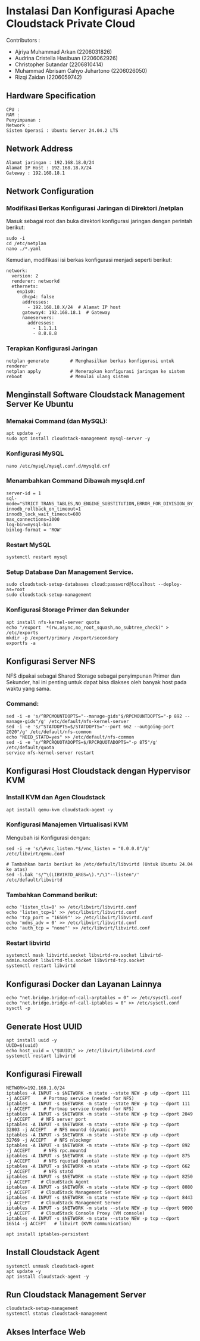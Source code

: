 # Instalasi Dan Konfigurasi Apache Cloudstack Private Cloud

Contributors : 
- Ajriya Muhammad Arkan (2206031826)
- Audrina Cristella Hasibuan (2206062926)
- Christopher Sutandar (2206810414)
- Muhammad Abrisam Cahyo Juhartono (2206026050)
- Rizqi Zaidan (2206059742)

## Hardware Specification

```
CPU :
RAM :
Penyimpanan :
Network :
Sistem Operasi : Ubuntu Server 24.04.2 LTS
```

## Network Address

```
Alamat jaringan : 192.168.18.0/24
Alamat IP Host : 192.168.18.X/24
Gateway : 192.168.18.1
```

## Network Configuration

### Modifikasi Berkas Konfigurasi Jaringan di Direktori /netplan
Masuk sebagai root dan buka direktori konfigurasi jaringan dengan perintah berikut:

```
sudo -i 
cd /etc/netplan
nano ./*.yaml
```

Kemudian, modifikasi isi berkas konfigurasi menjadi seperti berikut:

```
network:
  version: 2
  renderer: networkd
  ethernets:
    enp1s0:
      dhcp4: false
      addresses:
        - 192.168.18.X/24  # Alamat IP host
      gateway4: 192.168.18.1  # Gateway
      nameservers:
        addresses:
          - 1.1.1.1
          - 8.8.8.8
```

### Terapkan Konfigurasi Jaringan

```
netplan generate        # Menghasilkan berkas konfigurasi untuk renderer
netplan apply           # Menerapkan konfigurasi jaringan ke sistem
reboot                  # Memulai ulang sistem
```

## Menginstall Software Cloudstack Management Server Ke Ubuntu 

### Memakai Command (dan MySQL):

```
apt update -y
sudo apt install cloudstack-management mysql-server -y
```

### Konfigurasi MySQL

```
nano /etc/mysql/mysql.conf.d/mysqld.cnf
```

### Menambahkan Command Dibawah mysqld.cnf

```
server-id = 1
sql-mode="STRICT_TRANS_TABLES,NO_ENGINE_SUBSTITUTION,ERROR_FOR_DIVISION_BY_ZERO,NO_ZERO_DATE,NO_ZERO_IN_DATE,NO_ENGINE_SUBSTITUTION"
innodb_rollback_on_timeout=1
innodb_lock_wait_timeout=600
max_connections=1000
log-bin=mysql-bin
binlog-format = 'ROW'
```

### Restart MySQL

```
systemctl restart mysql
```

### Setup Database Dan Management Service.

```
sudo cloudstack-setup-databases cloud:password@localhost --deploy-as=root
sudo cloudstack-setup-management
```

### Konfigurasi Storage Primer dan Sekunder

```
apt install nfs-kernel-server quota
echo "/export  *(rw,async,no_root_squash,no_subtree_check)" > /etc/exports
mkdir -p /export/primary /export/secondary
exportfs -a
```

## Konfigurasi Server NFS
NFS dipakai sebagai Shared Storage sebagai penyimpunan Primer dan Sekunder, hal ini penting untuk dapat bisa diakses oleh banyak host pada waktu yang sama.

### Command:

```
sed -i -e 's/^RPCMOUNTDOPTS="--manage-gids"$/RPCMOUNTDOPTS="-p 892 --manage-gids"/g' /etc/default/nfs-kernel-server
sed -i -e 's/^STATDOPTS=$/STATDOPTS="--port 662 --outgoing-port 2020"/g' /etc/default/nfs-common
echo "NEED_STATD=yes" >> /etc/default/nfs-common
sed -i -e 's/^RPCRQUOTADOPTS=$/RPCRQUOTADOPTS="-p 875"/g' /etc/default/quota
service nfs-kernel-server restart
```

## Konfigurasi Host Cloudstack dengan Hypervisor KVM

### Install KVM dan Agen Cloudstack

```
apt install qemu-kvm cloudstack-agent -y
```

### Konfigurasi Manajemen Virtualisasi KVM
Mengubah isi Konfigurasi dengan:
```
sed -i -e 's/\#vnc_listen.*$/vnc_listen = "0.0.0.0"/g' /etc/libvirt/qemu.conf

# Tambahkan baris berikut ke /etc/default/libvirtd (Untuk Ubuntu 24.04 ke atas)
sed -i.bak 's/^\(LIBVIRTD_ARGS=\).*/\1"--listen"/' /etc/default/libvirtd
```

### Tambahkan Command berikut:
```
echo 'listen_tls=0' >> /etc/libvirt/libvirtd.conf
echo 'listen_tcp=1' >> /etc/libvirt/libvirtd.conf
echo 'tcp_port = "16509"' >> /etc/libvirt/libvirtd.conf
echo 'mdns_adv = 0' >> /etc/libvirt/libvirtd.conf
echo 'auth_tcp = "none"' >> /etc/libvirt/libvirtd.conf
```

### Restart libvirtd
```
systemctl mask libvirtd.socket libvirtd-ro.socket libvirtd-admin.socket libvirtd-tls.socket libvirtd-tcp.socket
systemctl restart libvirtd
```

## Konfigurasi Docker dan Layanan Lainnya
```
echo "net.bridge.bridge-nf-call-arptables = 0" >> /etc/sysctl.conf
echo "net.bridge.bridge-nf-call-iptables = 0" >> /etc/sysctl.conf
sysctl -p
```

## Generate Host UUID
```
apt install uuid -y
UUID=$(uuid)
echo host_uuid = \"$UUID\" >> /etc/libvirt/libvirtd.conf
systemctl restart libvirtd
```

## Konfigurasi Firewall
```
NETWORK=192.168.1.0/24
iptables -A INPUT -s $NETWORK -m state --state NEW -p udp --dport 111 -j ACCEPT     # Portmap service (needed for NFS)
iptables -A INPUT -s $NETWORK -m state --state NEW -p tcp --dport 111 -j ACCEPT     # Portmap service (needed for NFS)
iptables -A INPUT -s $NETWORK -m state --state NEW -p tcp --dport 2049 -j ACCEPT    # NFS server port
iptables -A INPUT -s $NETWORK -m state --state NEW -p tcp --dport 32803 -j ACCEPT   # NFS mountd (dynamic port)
iptables -A INPUT -s $NETWORK -m state --state NEW -p udp --dport 32769 -j ACCEPT   # NFS nlockmgr
iptables -A INPUT -s $NETWORK -m state --state NEW -p tcp --dport 892 -j ACCEPT     # NFS rpc.mountd
iptables -A INPUT -s $NETWORK -m state --state NEW -p tcp --dport 875 -j ACCEPT     # NFS rquotad (quota)
iptables -A INPUT -s $NETWORK -m state --state NEW -p tcp --dport 662 -j ACCEPT     # NFS statd
iptables -A INPUT -s $NETWORK -m state --state NEW -p tcp --dport 8250 -j ACCEPT    # CloudStack Agent
iptables -A INPUT -s $NETWORK -m state --state NEW -p tcp --dport 8080 -j ACCEPT    # CloudStack Management Server
iptables -A INPUT -s $NETWORK -m state --state NEW -p tcp --dport 8443 -j ACCEPT    # CloudStack Management Server
iptables -A INPUT -s $NETWORK -m state --state NEW -p tcp --dport 9090 -j ACCEPT    # CloudStack Console Proxy (VM console)	
iptables -A INPUT -s $NETWORK -m state --state NEW -p tcp --dport 16514 -j ACCEPT   # libvirt (KVM communication)

apt install iptables-persistent
```

## Install Cloudstack Agent
```
systemctl unmask cloudstack-agent
apt update -y
apt install cloudstack-agent -y
```

## Run Cloudstack Management Server
```
cloudstack-setup-management
systemctl status cloudstack-management
```

## Akses Interface Web
```

```
